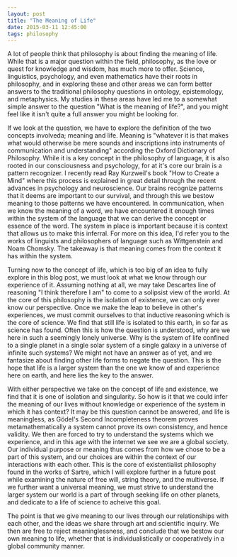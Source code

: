 ```yaml
---
layout: post
title: "The Meaning of Life"
date: 2015-03-11 12:45:00
tags: philosophy
---
```

A lot of people think that philosophy is about finding the meaning of life. While that is a major question within the field, philosophy, as the love or quest for knowledge and wisdom, has much more to offer. Science, linguistics, psychology, and even mathematics have their roots in philosophy, and in exploring these and other areas we can form better answers to the traditional philosophy questions in ontology, epistemology, and metaphysics. My studies in these areas have led me to a somewhat simple answer to the question "What is the meaning of life?", and you might feel like it isn't quite a full answer you might be looking for.

If we look at the question, we have to explore the definition of the two concepts involveda; meaning and life. Meaning is "whatever it is that makes what would otherwise be mere sounds and inscriptions into instruments of communication and understanding" according the Oxford Dictionary of Philosophy. While it is a key concept in the philosophy of language, it is also rooted in our consciousness and psychology, for at it's core our brain is a pattern recognizer. I recently read Ray Kurzweil's book "How to Create a Mind" where this process is explained in great detail through the recent advances in psychology and neuroscience. Our brains recognize patterns that it deems are important to our survival, and through this we bestow meaning to those patterns we have encountered. In communication, when we know the meaning of a word, we have encountered it enough times within the system of the language that we can derive the concept or essence of the word. The system in place is important because it is context that allows us to make this inferral. For more on this idea, I'd refer you to the works of linguists and philosophers of language such as Wittgenstein and Noam Chomsky. The takeaway is that meaning comes from the context it has within the system.

Turning now to the concept of life, which is too big of an idea to fully explore in this blog post, we must look at what we know through our experience of it. Assuming nothing at all, we may take Descartes line of reasoning "I think therefore I am" to come to a solipsist view of the world. At the core of this philosophy is the isolation of existence, we can only ever know our perspective. Once we make the leap to believe in other's experiences, we must commit ourselves to that inductive reasoning which is the core of science. We find that still life is isolated to this earth, in so far as science has found. Often this is how the question is understood, why are we here in such a seemingly lonely universe. Why is the system of life confined to a single planet in a single solar system of a single galaxy in a universe of infinite such systems? We might not have an answer as of yet, and we fantasize about finding other life forms to negate the question. This is the hope that life is a larger system than the one we know of and experience here on earth, and here lies the key to the answer.

With either perspective we take on the concept of life and existence, we find that it is one of isolation and singularity. So how is it that we could infer the meaning of our lives without knowledge or experience of the system in which it has context? It may be this question cannot be answered, and life is meaningless, as Gödel's Second Incompleteness theorem proves metamathematically a system cannot prove its own consistency, and hence validity. We then are forced to try to understand the systems which we experience, and in this age with the internet we see we are a global society. Our individual purpose or meaning thus comes from how we chose to be a part of this system, and our choices are within the context of our interactions with each other. This is the core of existentialist philosophy found in the works of Sartre, which I will explore further in a future post while examining the nature of free will, string theory, and the multiverse. If we further want a universal meaning, we must strive to understand the larger system our world is a part of through seeking life on other planets, and dedicate to a life of science to acheive this goal.

The point is that we give meaning to our lives through our relationships with each other, and the ideas we share through art and scientific inquiry. We then are free to reject meaninglessness, and conclude that we bestow our own meaning to life, whether that is individualistically or cooperatively in a global community manner.
